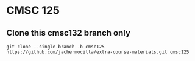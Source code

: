 # CMSC 125

## Clone this cmsc132 branch only

`git clone --single-branch -b cmsc125 https://github.com/jachermocilla/extra-course-materials.git cmsc125`
